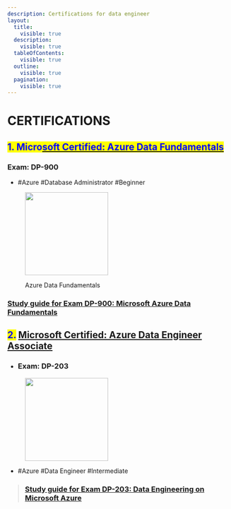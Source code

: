 ```yaml
---
description: Certifications for data engineer
layout:
  title:
    visible: true
  description:
    visible: true
  tableOfContents:
    visible: true
  outline:
    visible: true
  pagination:
    visible: true
---
```


# CERTIFICATIONS

## <mark style="color:blue;">1. Micro</mark>[<mark style="color:blue;">soft Certified: Azure Data Fundamentals</mark>](https://learn.microsoft.com/en-us/credentials/certifications/azure-data-fundamentals/)

### Exam: DP-900

* \#Azure   #Database Administrator   #Beginner

<figure><img src="https://learn.microsoft.com/en-us/media/learn/certification/badges/microsoft-certified-fundamentals-badge.svg?branch=main" alt="" width="188"><figcaption><p>Azure Data Fundamentals</p></figcaption></figure>

### [Study guide for Exam DP-900: Microsoft Azure Data Fundamentals](https://learn.microsoft.com/en-us/credentials/certifications/resources/study-guides/dp-900) <a href="#study-guide-for-exam-dp-900-microsoft-azure-data-fundamentals" id="study-guide-for-exam-dp-900-microsoft-azure-data-fundamentals"></a>

### &#x20;<a href="#study-guide-for-exam-dp-900-microsoft-azure-data-fundamentals" id="study-guide-for-exam-dp-900-microsoft-azure-data-fundamentals"></a>

## <mark style="color:blue;">2.</mark> [Microsoft Certified: Azure Data Engineer Associate](https://learn.microsoft.com/en-us/credentials/certifications/azure-data-engineer/)

* ### Exam: DP-203

<figure><img src="https://learn.microsoft.com/en-us/media/learn/certification/badges/microsoft-certified-associate-badge.svg?branch=main" alt="" width="188"><figcaption></figcaption></figure>

* \#Azure   #Data Engineer   #Intermediate

> ### [Study guide for Exam DP-203: Data Engineering on Microsoft Azure](https://learn.microsoft.com/en-us/credentials/certifications/resources/study-guides/dp-203) <a href="#study-guide-for-exam-dp-203-data-engineering-on-microsoft-azure" id="study-guide-for-exam-dp-203-data-engineering-on-microsoft-azure"></a>
